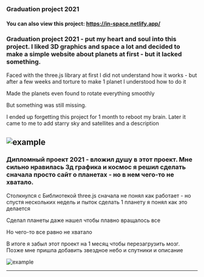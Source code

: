 ### Graduation project 2021

#### You can also view this project: https://in-space.netlify.app/

### Graduation project 2021 - put my heart and soul into this project. I liked 3D graphics and space a lot and decided to make a simple website about planets at first - but it lacked something.

Faced with the three.js library at first I did not understand how it works - but after a few weeks and torture to make 1 planet I understood how to do it 

Made the planets even found to rotate everything smoothly 

But something was still missing. 

I ended up forgetting this project for 1 month to reboot my brain.  Later it came to me to add starry sky and satellites and a description 

![example](https://github.com/Mental-Fox/graduation_project_2021/blob/master/img/sun.png)
---
### Дипломный проект 2021 - вложил душу в этот проект. Мне сильно нравилась 3д графика и космос я решил сделать сначала просто сайт о планетах - но в нем чего-то не хватало.

Столкнулся с Библиотекой three.js сначала не понял как работает - но спустя нескольких недель и пыток сделать 1 планету я понял как это делается 

Сделал планеты даже нашел чтобы плавно вращалось все 

Но чего-то все равно не хватало 

В итоге я забыл этот проект на 1 месяц чтобы перезагрузить мозг.  Позже мне пришла добавить звездное небо и спутники и описание 

![example](https://github.com/Mental-Fox/graduation_project_2021/blob/master/img/earth.png)

---

